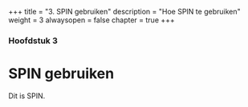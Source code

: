 +++
title = "3. SPIN gebruiken"
description = "Hoe SPIN te gebruiken"
weight = 3
alwaysopen = false
chapter = true
+++

### Hoofdstuk 3

# SPIN gebruiken

Dit is SPIN.